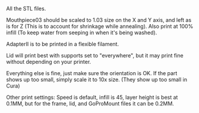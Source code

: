 All the STL files.

Mouthpiece03 should be scaled to 1.03 size on the X and Y axis, and left as is for Z (This is to account for shrinkage while annealing). Also print at 100% infill (To keep water from seeping in when it's being washed).

AdapterII is to be printed in a flexible filament.

Lid will print best with supports set to "everywhere", but it may print fine without depending on your printer.

Everything else is fine, just make sure the orientation is OK. If the part shows up too small, simply scale it to 10x size. (They show up too small in Cura)

Other print settings: Speed is default, infill is 45, layer height is best at 0.1MM, but for the frame, lid, and GoProMount files it can be 0.2MM.
